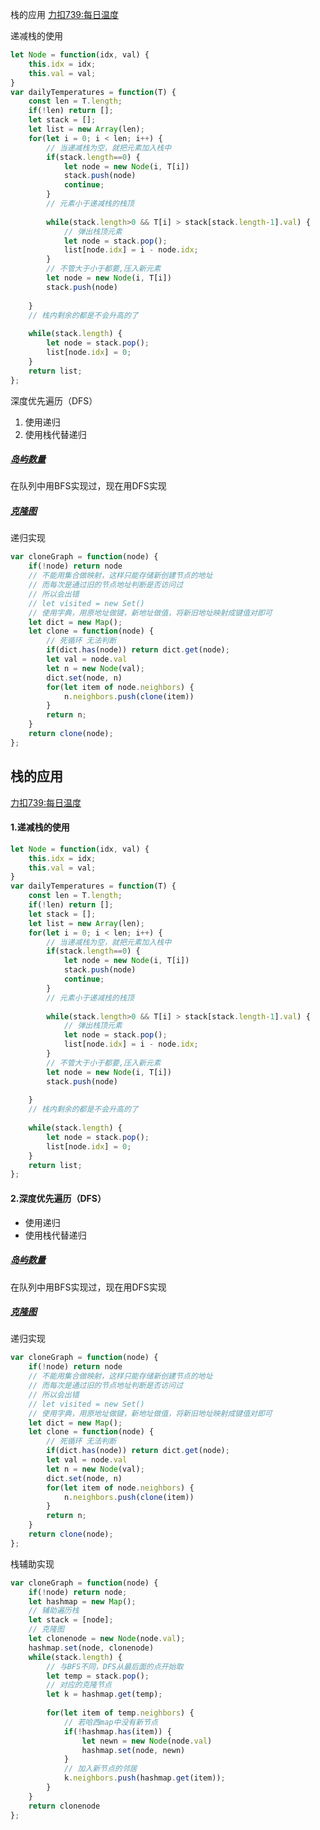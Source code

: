栈的应用
[力扣739:每日温度](https://leetcode-cn.com/problems/daily-temperatures/submissions/)

递减栈的使用
```javascript
let Node = function(idx, val) {
    this.idx = idx;
    this.val = val;
}
var dailyTemperatures = function(T) {
    const len = T.length;
    if(!len) return [];
    let stack = [];
    let list = new Array(len);
    for(let i = 0; i < len; i++) {
        // 当递减栈为空，就把元素加入栈中
        if(stack.length==0) {
            let node = new Node(i, T[i])
            stack.push(node)
            continue;
        }
        // 元素小于递减栈的栈顶
        
        while(stack.length>0 && T[i] > stack[stack.length-1].val) {
            // 弹出栈顶元素            
            let node = stack.pop();       
            list[node.idx] = i - node.idx;
        } 
        // 不管大于小于都要,压入新元素
        let node = new Node(i, T[i])
        stack.push(node)
        
    }
    // 栈内剩余的都是不会升高的了
    
    while(stack.length) {
        let node = stack.pop();
        list[node.idx] = 0;
    }
    return list;
};
```
深度优先遍历（DFS）
1. 使用递归
2. 使用栈代替递归
##### [岛屿数量](https://leetcode-cn.com/problems/number-of-islands/solution/pythonjavascript-tao-lu-dfs200-dao-yu-shu-liang-by/)
在队列中用BFS实现过，现在用DFS实现
##### [克隆图](https://leetcode-cn.com/problems/clone-graph/)

递归实现
```javascript
var cloneGraph = function(node) {
    if(!node) return node
    // 不能用集合做映射，这样只能存储新创建节点的地址
    // 而每次是通过旧的节点地址判断是否访问过
    // 所以会出错
    // let visited = new Set()
    // 使用字典，用原地址做键，新地址做值，将新旧地址映射成键值对即可
    let dict = new Map();
    let clone = function(node) {
        // 死循环 无法判断
        if(dict.has(node)) return dict.get(node);
        let val = node.val
        let n = new Node(val);
        dict.set(node, n)
        for(let item of node.neighbors) {
            n.neighbors.push(clone(item))
        }      
        return n;
    }
    return clone(node);
};
```
## 栈的应用
[力扣739:每日温度](https://leetcode-cn.com/problems/daily-temperatures/submissions/)

#### 1.递减栈的使用
```javascript
let Node = function(idx, val) {
    this.idx = idx;
    this.val = val;
}
var dailyTemperatures = function(T) {
    const len = T.length;
    if(!len) return [];
    let stack = [];
    let list = new Array(len);
    for(let i = 0; i < len; i++) {
        // 当递减栈为空，就把元素加入栈中
        if(stack.length==0) {
            let node = new Node(i, T[i])
            stack.push(node)
            continue;
        }
        // 元素小于递减栈的栈顶
        
        while(stack.length>0 && T[i] > stack[stack.length-1].val) {
            // 弹出栈顶元素            
            let node = stack.pop();       
            list[node.idx] = i - node.idx;
        } 
        // 不管大于小于都要,压入新元素
        let node = new Node(i, T[i])
        stack.push(node)
        
    }
    // 栈内剩余的都是不会升高的了
    
    while(stack.length) {
        let node = stack.pop();
        list[node.idx] = 0;
    }
    return list;
};
```
#### 2.深度优先遍历（DFS）
- 使用递归
- 使用栈代替递归
##### [岛屿数量](https://leetcode-cn.com/problems/number-of-islands/solution/pythonjavascript-tao-lu-dfs200-dao-yu-shu-liang-by/)
在队列中用BFS实现过，现在用DFS实现
##### [克隆图](https://leetcode-cn.com/problems/clone-graph/)

递归实现
```javascript
var cloneGraph = function(node) {
    if(!node) return node
    // 不能用集合做映射，这样只能存储新创建节点的地址
    // 而每次是通过旧的节点地址判断是否访问过
    // 所以会出错
    // let visited = new Set()
    // 使用字典，用原地址做键，新地址做值，将新旧地址映射成键值对即可
    let dict = new Map();
    let clone = function(node) {
        // 死循环 无法判断
        if(dict.has(node)) return dict.get(node);
        let val = node.val
        let n = new Node(val);
        dict.set(node, n)
        for(let item of node.neighbors) {
            n.neighbors.push(clone(item))
        }      
        return n;
    }
    return clone(node);
};
```
栈辅助实现

```javascript
var cloneGraph = function(node) {
    if(!node) return node;
    let hashmap = new Map();
    // 辅助遍历栈
    let stack = [node];
    // 克隆图
    let clonenode = new Node(node.val);
    hashmap.set(node, clonenode)
    while(stack.length) {
        // 与BFS不同，DFS从最后面的点开始取
        let temp = stack.pop(); 
        // 对应的克隆节点
        let k = hashmap.get(temp); 
            
        for(let item of temp.neighbors) {
            // 若哈西map中没有新节点
            if(!hashmap.has(item)) {
                let newn = new Node(node.val)
                hashmap.set(node, newn)
            }
            // 加入新节点的邻居
            k.neighbors.push(hashmap.get(item));
        }
    }
    return clonenode
};
```
